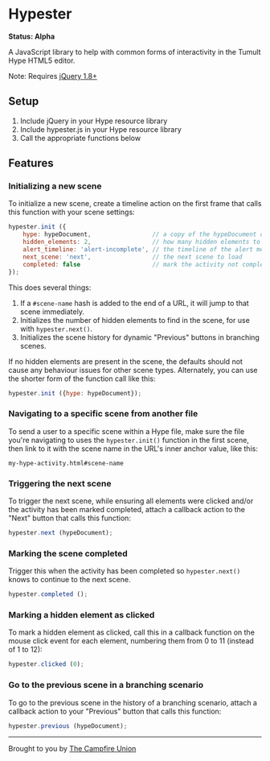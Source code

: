 # Hypester

**Status: Alpha**

A JavaScript library to help with common forms of interactivity in the Tumult Hype HTML5 editor.

Note: Requires [jQuery 1.8+](http://jquery.com)

## Setup

1. Include jQuery in your Hype resource library
2. Include hypester.js in your Hype resource library
3. Call the appropriate functions below

## Features

### Initializing a new scene

To initialize a new scene, create a timeline action on the first frame that calls
this function with your scene settings:

```javascript
hypester.init ({
	hype: hypeDocument,                 // a copy of the hypeDocument object
	hidden_elements: 2,                 // how many hidden elements to find in the scene
	alert_timeline: 'alert-incomplete', // the timeline of the alert message
	next_scene: 'next',                 // the next scene to load
	completed: false                    // mark the activity not completed
});
```

This does several things:

1. If a `#scene-name` hash is added to the end of a URL, it will jump to that scene immediately.
2. Initializes the number of hidden elements to find in the scene, for use with `hypester.next()`.
3. Initializes the scene history for dynamic "Previous" buttons in branching scenes.

If no hidden elements are present in the scene, the defaults should not cause any
behaviour issues for other scene types. Alternately, you can use the shorter form
of the function call like this:

```javascript
hypester.init ({hype: hypeDocument});
```

### Navigating to a specific scene from another file

To send a user to a specific scene within a Hype file, make sure the file you're
navigating to uses the `hypester.init()` function in the first scene, then link
to it with the scene name in the URL's inner anchor value, like this:

```
my-hype-activity.html#scene-name
```

### Triggering the next scene

To trigger the next scene, while ensuring all elements were clicked and/or the
activity has been marked completed, attach a callback action to the "Next" button
that calls this function:

```javascript
hypester.next (hypeDocument);
```

### Marking the scene completed

Trigger this when the activity has been completed so `hypester.next()` knows to
continue to the next scene.

```javascript
hypester.completed ();
```

### Marking a hidden element as clicked

To mark a hidden element as clicked, call this in a callback function on the mouse
click event for each element, numbering them from 0 to 11 (instead of 1 to 12):

```javascript
hypester.clicked (0);
```

### Go to the previous scene in a branching scenario

To go to the previous scene in the history of a branching scenario, attach a
callback action to your "Previous" button that calls this function:

```javascript
hypester.previous (hypeDocument);
```

-----

Brought to you by [The Campfire Union](https://www.campfireunion.com)

